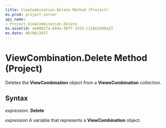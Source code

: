 ```yaml
---
title: ViewCombination.Delete Method (Project)
ms.prod: project-server
api_name:
- Project.ViewCombination.Delete
ms.assetid: ae00027a-684a-907f-1555-c128e2b88a23
ms.date: 06/08/2017
---
```



# ViewCombination.Delete Method (Project)

Deletes the **ViewCombination** object from a **ViewsCombination** collection.


## Syntax

 _expression_. **Delete**

 _expression_ A variable that represents a **ViewCombination** object.


